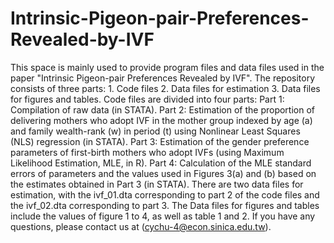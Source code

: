 # Intrinsic-Pigeon-pair-Preferences-Revealed-by-IVF

This space is mainly used to provide program files and data files used in the paper "Intrinsic Pigeon-pair Preferences Revealed by IVF". 
The repository consists of three parts: 1. Code files 2. Data files for estimation 3. Data files for figures and tables. 
Code files are divided into four parts: 
Part 1: Compilation of raw data (in STATA). 
Part 2: Estimation of the proportion of delivering mothers who adopt IVF in the mother group indexed by age (a) and family wealth-rank (w) in period (t) using Nonlinear Least Squares (NLS) regression (in STATA).
Part 3: Estimation of the gender preference parameters of first-birth mothers who adopt IVFs (using Maximum Likelihood Estimation, MLE, in R).
Part 4: Calculation of the MLE standard errors of parameters and the values used in Figures 3(a) and (b) based on the estimates obtained in Part 3 (in STATA). 
There are two data files for estimation, with the ivf_01.dta corresponding to part 2 of the code files and the ivf_02.dta corresponding to part 3. 
The Data files for figures and tables include the values of figure 1 to 4, as well as table 1 and 2.
If you have any questions, please contact us at (cychu-4@econ.sinica.edu.tw).
